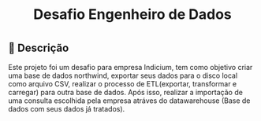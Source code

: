 <h1 align="center"> Desafio Engenheiro de Dados <h1/>
  
  ## :memo: Descrição
  Este projeto foi um desafio para empresa Indicium,  tem como objetivo criar uma base de dados northwind, exportar seus dados para o disco local como arquivo CSV, realizar o processo de ETL(exportar, transformar e carregar) para outra base de dados. Após isso, realizar a importação de uma consulta escolhida pela empresa atráves do datawarehouse (Base de dados com seus dados já tratados).
  
  
  
